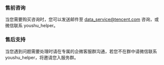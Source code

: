 ### 售前咨询
当您需要购买咨询时，您可以发送邮件至 data_service@tencent.com 咨询，或微信联系 youshu_helper。
### 售后支持
当您遇到问题需要处理时请在专属的企微客服群沟通，若您不在群中请微信联系 youshu_helper，将邀请您入服务群。

